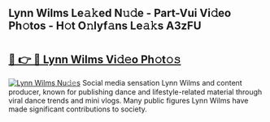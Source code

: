 ## Lynn Wilms Le𝚊𝚔ed N𝚞𝚍e - Part-Vui Vi𝚍eo Ph𝚘tos - H𝚘t O𝚗lyf𝚊ns Le𝚊𝚔s A3zFU

# <h2><a href="http://hf5ou6m.feru.top/?c=Lynn+Wilms">🔗 👉 🔴 Lynn Wilms Vi𝚍𝚎o Ph𝚘t𝚘𝚜</a></h2>

[![Lynn Wilms Nu𝚍𝚎s](https://i.imgur.com/0TWrTi3.gif)](http://hf5ou6m.feru.top/?c=Lynn+Wilms)
Social media sensation Lynn Wilms and content producer, known for publishing dance and lifestyle-related material through viral dance trends and mini vlogs. Many public figures Lynn Wilms have made significant contributions to society. 
